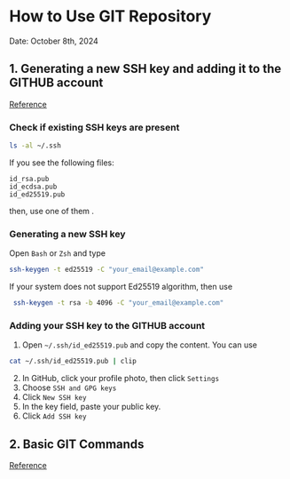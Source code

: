 # How to Use GIT Repository

Date: October 8th, 2024

## 1. Generating a new SSH key and adding it to the GITHUB account
[Reference](https://docs.github.com/en/authentication/connecting-to-github-with-ssh/generating-a-new-ssh-key-and-adding-it-to-the-ssh-agent)

### Check if existing SSH keys are present
```bash
ls -al ~/.ssh
```
If you see the following files:
```
id_rsa.pub
id_ecdsa.pub
id_ed25519.pub
```
then, use one of them .

### Generating a new SSH key

Open `Bash` or `Zsh` and type 
```bash
ssh-keygen -t ed25519 -C "your_email@example.com"
```
If your system does not support Ed25519 algorithm, then use 
```bash
 ssh-keygen -t rsa -b 4096 -C "your_email@example.com"
 ```

 ### Adding your SSH key to the GITHUB account

1. Open `~/.ssh/id_ed25519.pub` and copy the content. You can use 
```bash
cat ~/.ssh/id_ed25519.pub | clip
```
2. In GitHub, click your profile photo, then click `Settings`
3. Choose `SSH and GPG keys`
4. Click `New SSH key`
5. In the key field, paste your public key. 
6. Click `Add SSH key` 

## 2. Basic GIT Commands

[Reference](https://git-scm.com/docs/gittutorial#:~:text=DESCRIPTION.%20This%20tutorial%20explains%20how)
